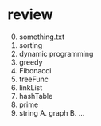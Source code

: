 # review

0. something.txt
1. sorting
2. dynamic programming
3. greedy
4. Fibonacci
5. treeFunc
6. linkList
7. hashTable
8. prime
9. string
A. graph
B. ...
